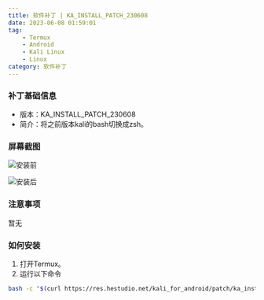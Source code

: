 ```yaml
---
title: 软件补丁 | KA_INSTALL_PATCH_230608
date: 2023-06-08 01:59:01
tag: 
    - Termux
    - Android
    - Kali Linux
    - Linux
category: 软件补丁
---
```


### 补丁基础信息
- 版本：KA_INSTALL_PATCH_230608
- 简介：将之前版本kali的bash切换成zsh。

### 屏幕截图
![安装前](https://image.hestudio.net/img/2023/06/08/64812660bf73c.jpg)

![安装后](https://image.hestudio.net/img/2023/06/08/64812687cc239.jpg)

### 注意事项
暂无

### 如何安装
1. 打开Termux。
2. 运行以下命令

```sh
bash -c "$(curl https://res.hestudio.net/kali_for_android/patch/ka_install_patch_230608)"
```

<Share colorful />
